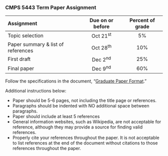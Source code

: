 ### CMPS 5443 Term Paper Assignment

| Assignment                        | Due on or before  	| Percent of grade |
|:--------------------------------- |:-------------------:|:----------------:|
| Topic selection	                  | Oct 21<sup>st</sup>	|       5%         |
| Paper summary & list of references| Oct 28<sup>th</sup> |	     10%         |
| First draft	                      | Dec 2<sup>nd</sup>	|      25%         |
| Final paper                       |	Dec 9<sup>nd</sup>  |      60%         |

Follow the specifications in the document, “[Graduate Paper Format](http://cs.mwsu.edu/documents/GraduatePaperFormat.pdf).”  

Additional instructions below:
- Paper should be 5-6 pages, not including the title page or references.
- Paragraphs should be indented with NO additional space between paragraphs.
- Paper should include at least 5 references
- General information websites, such as Wikipedia, are not acceptable for reference, although they may provide a source for finding valid references.
- Properly cite your references throughout the paper.  It is not acceptable to list references at the end of the document without citations to those references throughout the paper.
